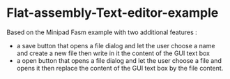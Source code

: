 # Flat-assembly-Text-editor-example
Based on the Minipad Fasm example with two additional features : 
- a save button that opens a file dialog and let the user choose a name and create a new file then write in it the content of the GUI text box
- a open button that opens a file dialog and let the user choose a file and opens it then replace the content of the GUI text box by the file content.

